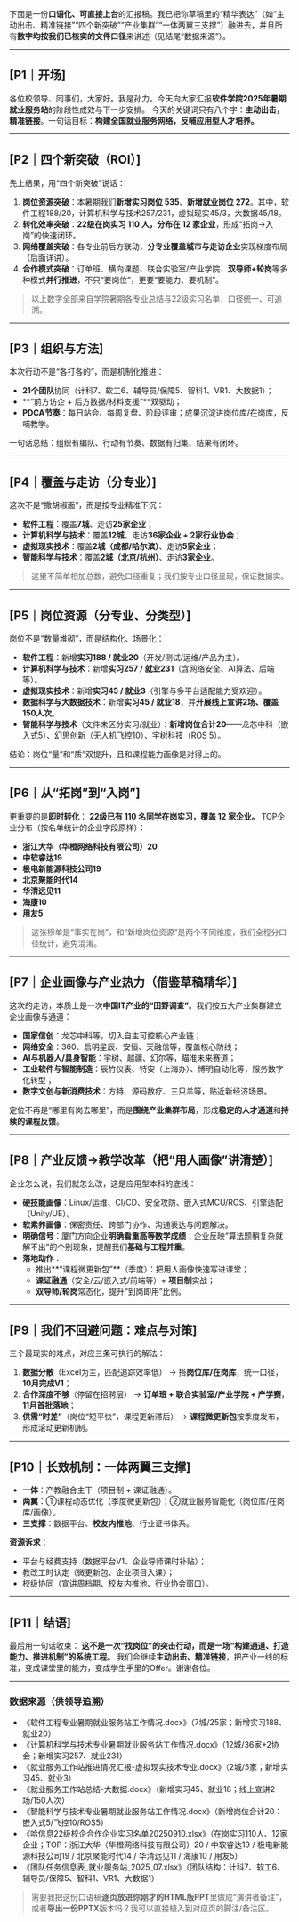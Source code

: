 下面是一份**口语化、可直接上台**的汇报稿。我已把你草稿里的“精华表达”（如“主动出击、精准链接”“四个新突破”“产业集群”“一体两翼三支撑”）融进去，并且所有**数字均按我们已核实的文件口径**来讲述（见结尾“数据来源”）。

------

## [P1｜开场]

各位校领导、同事们，大家好。我是孙力。今天向大家汇报**软件学院2025年暑期就业服务站**的阶段性成效与下一步安排。
 今天的关键词只有八个字：**主动出击，精准链接**。一句话目标：**构建全国就业服务网络，反哺应用型人才培养。**

------

## [P2｜四个新突破（ROI）]

先上结果，用“四个新突破”说话：

1. **岗位资源突破**：本暑期我们**新增实习岗位 535**、**新增就业岗位 272**。其中，软件工程188/20，计算机科学与技术257/231，虚拟现实45/3，大数据45/18。
2. **转化效率突破**：**22级在岗实习 110 人，分布在 12 家企业**，形成“拓岗→入岗”的快速闭环。
3. **网络覆盖突破**：各专业前后方联动，**分专业覆盖城市与走访企业**实现梯度布局（后面详讲）。
4. **合作模式突破**：订单班、横向课题、联合实验室/产业学院、**双导师+轮岗**等多种模式**并行推进**，不只“要岗位”，更要“要能力、要机制”。

> 以上数字全部来自学院暑期各专业总结与22级实习名单，口径统一、可追溯。

------

## [P3｜组织与方法]

本次行动不是“各打各的”，而是机制化推进：

- **21个团队**协同（计科7、软工6、辅导员/保障5、智科1、VR1、大数据1）；
- **“前方访企 + 后方数据/材料支援”**双驱动；
- **PDCA节奏**：每日站会、每周复盘、阶段评审；成果沉淀进岗位库/在岗库，反哺教学。

一句话总结：组织有编队、行动有节奏、数据有归集、结果有闭环。

------

## [P4｜覆盖与走访（分专业）]

这次不是“撒胡椒面”，而是按专业精准下沉：

- **软件工程**：覆盖**7城**、走访**25家企业**；
- **计算机科学与技术**：覆盖**12城**、走访**36家企业 + 2家行业协会**；
- **虚拟现实技术**：覆盖**2城（成都/哈尔滨）**、走访**5家企业**；
- **智能科学与技术**：覆盖**2城（北京/杭州）**、走访**3家企业**。

> 这里不简单相加总数，避免口径重复；我们按专业口径呈现，保证数据实。

------

## [P5｜岗位资源（分专业、分类型）]

岗位不是“数量堆砌”，而是结构化、场景化：

- **软件工程**：新增**实习188 / 就业20**（开发/测试/运维/产品为主）。
- **计算机科学与技术**：新增**实习257 / 就业231**（含网络安全、AI算法、后端等）。
- **虚拟现实技术**：新增**实习45 / 就业3**（引擎与多平台适配能力受欢迎）。
- **数据科学与大数据技术**：新增**实习45 / 就业18**，并**开展线上宣讲2场、覆盖150人次**。
- **智能科学与技术**（文件未区分实习/就业）：**新增岗位合计20**——龙芯中科（嵌入式5）、幻思创新（无人机飞控10）、宇树科技（ROS 5）。

结论：岗位“量”和“质”双提升，且和课程能力画像是对得上的。

------

## [P6｜从“拓岗”到“入岗”]

更重要的是**即时转化**：
 **22级已有 110 名同学在岗实习，覆盖 12 家企业。**
 TOP企业分布（按名单统计的企业字段原样）：

- **浙江大华（华橙网络科技有限公司）20**
- **中软睿达19**
- **极电新能源科技公司19**
- **北京聚能时代14**
- **华清远见11**
- **海康10**
- **用友5**

> 这张榜单是“事实在岗”，和“新增岗位资源”是两个不同维度，我们全程分口径统计，避免混淆。

------

## [P7｜企业画像与产业热力（借鉴草稿精华）]

这次的走访，本质上是一次**中国IT产业的“田野调查”**。我们按五大产业集群建立企业画像与通道：

- **国家信创**：龙芯中科等，切入自主可控核心产业链；
- **网络安全**：360、启明星辰、安恒、天融信等，覆盖核心防线；
- **AI与机器人/具身智能**：宇树、越疆、幻尔等，瞄准未来赛道；
- **工业软件与智能制造**：辰竹仪表、特安（上海办）、博明自动化等，服务数字化转型；
- **数字文创与新消费技术**：方特、源码数疗、三只羊等，贴近新经济场景。

定位不再是“哪里有岗去哪里”，而是**围绕产业集群布局**，形成**稳定的人才通道**和**持续的课程反馈**。

------

## [P8｜产业反馈→教学改革（把“用人画像”讲清楚）]

企业怎么说，我们就怎么改，这是应用型本科的底线：

- **硬技能画像**：Linux/运维、CI/CD、安全攻防、嵌入式MCU/ROS、引擎适配（Unity/UE）。
- **软素养画像**：保密责任、跨部门协作、沟通表达与问题解决。
- **明确信号**：厦门方向企业**明确看重高等数学成绩**；企业反映“算法题稍复杂就解不出”的个别现象，提醒我们**基础与工程并重**。
- **落地动作**：
  - 推出**“课程微更新包”**（季度）：把用人画像快速写进课堂；
  - **课证融通**（安全/云/嵌入式/前端等）+ **项目制**实战；
  - **双导师/轮岗**常态化，提升“到岗即用”比例。

------

## [P9｜我们不回避问题：难点与对策]

三个最现实的难点，对应三条可执行的解法：

1. **数据分散**（Excel为主，匹配追踪效率低）
    → 搭**岗位库/在岗库**，统一口径，**10月完成V1**；
2. **合作深度不够**（停留在招聘层）
    → **订单班 + 联合实验室/产业学院 + 产学赛**，**11月首批落地**；
3. **供需“时差”**（岗位“短平快”，课程更新滞后）
    → **课程微更新包**按季度发布，形成滚动更新机制。

------

## [P10｜长效机制：一体两翼三支撑]

- **一体**：产教融合主干（项目制 + 课证融通）。
- **两翼**：①课程动态优化（季度微更新包）；②就业服务智能化（岗位库/在岗库/画像）。
- **三支撑**：数据平台、**校友内推池**、行业证书体系。

**资源诉求**：

- 平台与经费支持（数据平台V1、企业导师课时补贴）；
- 教改工时认定（微更新包、企业项目入课）；
- 校级协同（宣讲周档期、校友内推池、行业协会窗口）。

------

## [P11｜结语]

最后用一句话收束：
 **这不是一次“找岗位”的突击行动，而是一场“构建通道、打造能力、推进机制”的系统工程。**
 我们会继续**主动出击、精准链接**，把产业一线的标准，变成课堂里的能力，变成学生手里的Offer。谢谢各位。

------

### 数据来源（供领导追溯）

- 《软件工程专业暑期就业服务站工作情况.docx》（7城/25家；新增实习188、就业20）
- 《计算机科学与技术专业暑期就业服务站工作情况.docx》（12城/36家+2协会；新增实习257、就业231）
- 《就业服务工作站推进情况汇报-虚拟现实技术专业.docx》（2城/5家；新增实习45、就业3）
- 《就业服务工作站总结-大数据.docx》（新增实习45、就业18；线上宣讲2场/150人次）
- 《智能科学与技术专业暑期就业服务站工作情况.docx》（新增岗位合计20：嵌入式5/飞控10/ROS5）
- 《哈信息22级校企合作企业实习名单20250910.xlsx》（在岗实习110人、12家企业；TOP：浙江大华（华橙网络科技有限公司）20 / 中软睿达19 / 极电新能源科技公司19 / 北京聚能时代14 / 华清远见11 / 海康10 / 用友5）
- 《团队任务信息表_就业服务站_2025_07.xlsx》（团队结构：计科7、软工6、辅导员/保障5、智科1、VR1、大数据1）

> 需要我把这份口语稿**逐页放进你刚才的HTML版PPT**里做成“演讲者备注”，或者**导出一份PPTX**版本吗？我可以直接植入到对应页的脚注/备注区。